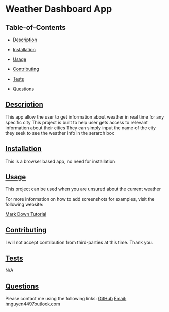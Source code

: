 # Weather Dashboard App
   
  ## Table-of-Contents
  * [Description](#description)
  * [Installation](#installation)
  * [Usage](#usage)
   
  * [Contributing](#contributing)
  * [Tests](#tests)
  * [Questions](#questions)
  
  ## [Description](#table-of-contents)
  This app allow the user to get information about weather in real time for any specific city
  This project is built to help user gets access to relevant information about their cities
  They can simply input the name of the city they seek to see the weather info in the serarch box
  ## [Installation](#table-of-contents)
  This is a browser based app, no need for installation
  ## [Usage](#table-of-contents)
  This project can be used when you are unsured about the current weather
  
  For more information on how to add screenshots for examples, visit the following website:
  
  [Mark Down Tutorial](https://agea.github.io/tutorial.md/)
  
   
  ## [Contributing](#table-of-contents)
  
  
  I will not accept contribution from third-parties at this time. Thank you.
    
  ## [Tests](#table-of-contents)
  N/A
  ## [Questions](#table-of-contents)
  Please contact me using the following links:
  [GitHub](https://github.com/Fenaum)
  [Email: hnguyen4497outlook.com](mailto:hnguyen4497outlook.com)
